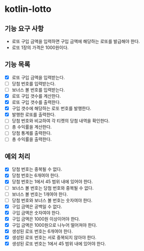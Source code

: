 # kotlin-lotto

## 기능 요구 사항
- 로또 구입 금액을 입력하면 구입 금액에 해당하는 로또를 발급해야 한다.
- 로또 1장의 가격은 1000원이다.

## 기능 목록
- [x] 로또 구입 금액을 입력받는다.
- [ ] 당첨 번호를 입력받는다.
- [ ] 보너스 볼 번호를 입력받는다.
- [x] 로또 구입 갯수를 계산한다.
- [x] 로또 구입 갯수를 출력한다.
- [x] 구입 갯수에 해당하는 로또 번호를 발행한다.
- [x] 발행한 로또를 출력한다.
- [ ] 당첨 번호와 비교하여 각 티켓의 당첨 내역을 확인한다.
- [ ] 총 수익률을 계산한다.
- [ ] 당첨 통계를 출력한다.
- [ ] 총 수익률을 출력한다.

## 예외 처리
- [x] 당첨 번호는 중복될 수 없다.
- [x] 당첨 번호는 6개여야 한다.
- [x] 당첨 번호는 1에서 45 범위 내에 있어야 한다.
- [ ] 보너스 볼 번호는 당첨 번호와 중복될 수 없다.
- [ ] 보너스 볼 번호는 1개여야 한다.
- [ ] 당첨 번호와 보너스 볼 번호는 숫자여야 한다.
- [x] 구입 금액은 공백일 수 없다.
- [x] 구입 금액은 숫자여야 한다.
- [x] 구입 금액은 1000원 이상이어야 한다.
- [x] 구입 금액은 1000원으로 나누어 떨어져야 한다.
- [x] 생성된 로또 번호는 6개여야 한다.
- [x] 생성된 로또 번호는 서로 중복되지 않아야 한다.
- [x] 생성된 로또 번호는 1에서 45 범위 내에 있어야 한다.
